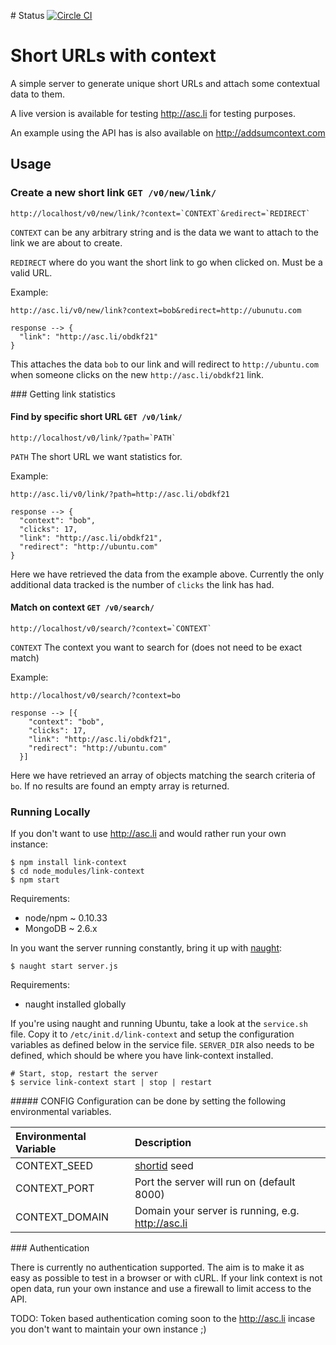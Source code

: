 # Status
[![Circle CI](https://circleci.com/gh/cbanbury/link-context/tree/master.svg?style=svg)](https://circleci.com/gh/cbanbury/link-context/tree/master)

# Short URLs with context
A simple server to generate unique short URLs and attach some contextual data to them.

A live version is available for testing http://asc.li for testing purposes.

An example using the API has is also available on http://addsumcontext.com


## Usage

### Create a new short link `GET /v0/new/link/`

    http://localhost/v0/new/link/?context=`CONTEXT`&redirect=`REDIRECT`

`CONTEXT` can be any arbitrary string and is the data we want to attach to the link we are about to create.

`REDIRECT` where do you want the short link to go when clicked on. Must be a valid URL.


Example:

    http://asc.li/v0/new/link?context=bob&redirect=http://ubunutu.com

    response --> {
      "link": "http://asc.li/obdkf21"
    }

This attaches the data `bob` to our link and will redirect to `http://ubuntu.com` when someone clicks on the new `http://asc.li/obdkf21` link.

### Getting link statistics

#### Find by specific short URL `GET /v0/link/`

    http://localhost/v0/link/?path=`PATH`

`PATH` The short URL we want statistics for.

Example:

    http://asc.li/v0/link/?path=http://asc.li/obdkf21

    response --> {
      "context": "bob",
      "clicks": 17,
      "link": "http://asc.li/obdkf21",
      "redirect": "http://ubuntu.com"
    }

Here we have retrieved the data from the example above. Currently the only additional data tracked is the number of `clicks` the link has had.

#### Match on context `GET /v0/search/`

```
http://localhost/v0/search/?context=`CONTEXT`
```

`CONTEXT` The context you want to search for (does not need to be exact match)

Example:

```
http://localhost/v0/search/?context=bo

response --> [{
    "context": "bob",
    "clicks": 17,
    "link": "http://asc.li/obdkf21",
    "redirect": "http://ubuntu.com"
  }]
```

Here we have retrieved an array of objects matching the search criteria of `bo`. If no results are found an empty array is returned.

### Running Locally
If you don't want to use http://asc.li and would rather run your own instance:

    $ npm install link-context
    $ cd node_modules/link-context
    $ npm start

Requirements:
- node/npm ~ 0.10.33
- MongoDB ~ 2.6.x

In you want the server running constantly, bring it up with [naught](https://www.npmjs.org/package/naught):

    $ naught start server.js

Requirements:
- naught installed globally

If you're using naught and running Ubuntu, take a look at the `service.sh` file. Copy it to `/etc/init.d/link-context` and
setup the configuration variables as defined below in the service file. `SERVER_DIR` also needs to be defined, which should be where
you have link-context installed.

```
# Start, stop, restart the server
$ service link-context start | stop | restart
```

##### CONFIG
Configuration can be done by setting the following environmental variables.

| Environmental Variable | Description                                                              |
|:-----------------------|:-------------------------------------------------------------------------|
| CONTEXT_SEED           | [shortid](https://www.npmjs.org/package/shortid) seed                    |
| CONTEXT_PORT           | Port the server will run on (default 8000)                               |
| CONTEXT_DOMAIN         | Domain your server is running, e.g. http://asc.li                        |


### Authentication

There is currently no authentication supported. The aim is to make it as easy as possible to test in a browser or with cURL. If your link context is not open data, run your own instance and use a firewall to limit access to the API.

TODO: Token based authentication coming soon to the http://asc.li incase you don't want to maintain your own instance ;)
